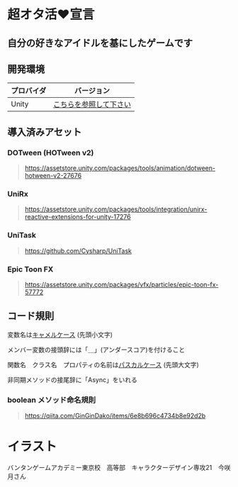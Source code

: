 # 超オタ活❤宣言

## 自分の好きなアイドルを基にしたゲームです


## 開発環境

| プロバイダ | バージョン  |
| ---------- | ----------- |
| Unity      | [こちらを参照して下さい](ProjectSettings/ProjectVersion.txt#L1) |

## 導入済みアセット

### DOTween (HOTween v2)
> https://assetstore.unity.com/packages/tools/animation/dotween-hotween-v2-27676

### UniRx
> https://assetstore.unity.com/packages/tools/integration/unirx-reactive-extensions-for-unity-17276

### UniTask
> https://github.com/Cysharp/UniTask

### Epic Toon FX
> https://assetstore.unity.com/packages/vfx/particles/epic-toon-fx-57772

## コード規則

変数名は[キャメルケース](https://e-words.jp/w/%E3%82%AD%E3%83%A3%E3%83%A1%E3%83%AB%E3%82%B1%E3%83%BC%E3%82%B9.html) (先頭小文字)

メンバー変数の接頭辞には「＿」(アンダースコア)を付けること

関数名　クラス名　プロパティの名前は[パスカルケース](https://wa3.i-3-i.info/word13955.html) (先頭大文字)  

非同期メソッドの接尾辞に「Async」をいれる

### boolean メソッド命名規則

> https://qiita.com/GinGinDako/items/6e8b696c4734b8e92d2b

# イラスト

バンタンゲームアカデミー東京校　高等部　キャラクターデザイン専攻21　今咲月さん

